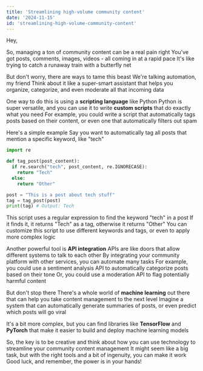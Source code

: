 ```yaml
---
title: 'Streamlining high-volume community content'
date: '2024-11-15'
id: 'streamlining-high-volume-community-content'
---
```


Hey,

So, managing a ton of community content can be a real pain right  You've got posts, comments, images, videos - all coming in at a rapid pace It's like trying to catch a runaway train with a butterfly net

But don't worry, there are ways to tame this beast  We're talking automation, my friend  Think about it like a super-smart assistant that helps you organize, categorize, and even moderate all that incoming data

One way to do this is using a **scripting language** like Python  Python is super versatile, and you can use it to write **custom scripts** that do exactly what you need  For example, you could write a script that automatically tags posts based on their content, or even one that automatically filters out spam

Here's a simple example  Say you want to automatically tag all posts that mention a specific keyword, like "tech"

```python
import re

def tag_post(post_content):
  if re.search("tech", post_content, re.IGNORECASE):
    return "Tech"
  else:
    return "Other"

post = "This is a post about tech stuff"
tag = tag_post(post)
print(tag) # Output: Tech
```

This script uses a regular expression to find the keyword "tech" in a post  If it finds it, it returns "Tech" as a tag, otherwise it returns "Other"  You can customize this script to use different keywords and tags, or even to apply more complex logic

Another powerful tool is **API integration**  APIs are like doors that allow different systems to talk to each other  By integrating your community platform with other services, you can automate many tasks  For example, you could use a sentiment analysis API to automatically categorize posts based on their tone  Or, you could use a moderation API to flag potentially harmful content

But don't stop there  There's a whole world of **machine learning** out there that can help you take content management to the next level  Imagine a system that can automatically generate summaries of posts, or even predict which posts will go viral

It's a bit more complex, but you can find libraries like **TensorFlow** and **PyTorch** that make it easier to build and deploy machine learning models

So, the key is to be creative and think about how you can use technology to streamline your community content management  It might seem like a big task, but with the right tools and a bit of ingenuity, you can make it work  Good luck, and remember, the power is in your hands!
